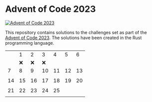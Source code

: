 # Advent of Code 2023
[![Advent of Code 2023](https://github.com/artemis-beta/Advent-of-Code-2023/actions/workflows/testing.yaml/badge.svg)](https://github.com/artemis-beta/Advent-of-Code-2023/actions/workflows/testing.yaml)

This repository contains solutions to the challenges set as part of the [Advent of Code 2023](https://adventofcode.com/2023).
The solutions have been created in the Rust programming language.

| | ||||||
|-|-|-|-|-|-|-|
||1|2|3|4|5|6|
||:x:|:x:|:x:| | | |
|7|8|9|10|11|12|13|
| | | | | | | | |
|14|15|16|17|18|19|20|
| | | | | | | |
|21|22|23|24|25| | |
| | | | | | | |

